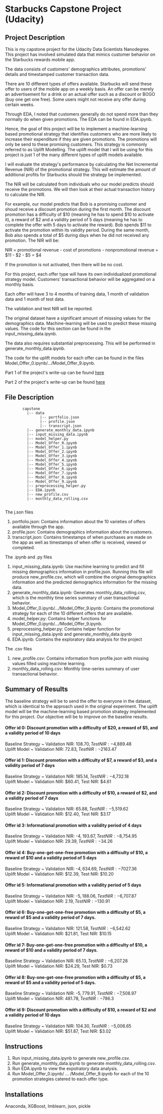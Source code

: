 # Starbucks Capstone Project (Udacity)

## Project Description
This is my capstone project for the Udacity Data Scientists Nanodegree. This project has involved simulated data that mimics customer behavior on the Starbucks rewards mobile app.

The data consists of customers' demographics attributes, promotions' details and timestamped customer transaction data.

There are 10 different types of offers available. Starbucks will send these offer to users of the mobile app on a weekly basis. An offer can be merely an advertisement for a drink or an actual offer such as a discount or BOGO (buy one get one free). Some users might not receive any offer during certain weeks.

Through EDA, I noted that customers generally do not spend more than they normally do when given promotions. The EDA can be found in EDA.ipynb.

Hence, the goal of this project will be to implement a machine-learning based promotional strategy that identifies customers who are more likely to increase their expenditure if they are given promotions. The promotions will only be send to these promising customers. This strategy is commonly referred to as Uplift Modelling. The uplift model that I will be using for this project is just 1 of the many different types of uplift models available.

I will evaluate the strategy's performance by calculating the Net Incremental Revenue (NIR) of the promotional strategy. This will estimate the amount of additional profits for Starbucks should the strategy be implemented.

The NIR will be calculated from individuals who our model predicts should receive the promotions. We will then look at their actual transaction history to calculate the NIR. 

For example, our model predicts that Bob is a promising customer and shoud receive a discount promotion during the first month. The discount promotion has a difficulty of $10 (meaning he has to spend $10 to activate it), a reward of $2 and a validity period of 5 days (meaning he has to complete the offer with 5 days to activate the reward). Bob spends $11 to activate the promotion within its validity period. During the same month, Bob also spends a total of $5 during days when he did not received any promotion. The NIR will be:

NIR = promotional revenue - cost of promotions - nonpromotional revenue = $11 - $2 - $5 = $4

If the promotion is not activated, then there will be no cost.

For this project, each offer type will have its own individualized promotional strategy model. Customers' transactional behavior will be aggregated on a monthly basis.

Each offer will have 3 to 4 months of training data, 1 month of validation data and 1 month of test data.

The validation and test NIR will be reported.

The original dataset have a significant amount of misssing values for the demographics data. Machine-learning will be used to predict these missing values. The code for this section can be found in the input_missing_data.ipynb.

The data also requires substantial preprocessing. This will be performed in generate_monthly_data.ipynb.

The code for the uplift models for each offer can be found in the files Model_Offer_0.ipynb/.../Model_Offer_9.ipynb.

Part 1 of the project's write-up can be found [here](https://medium.com/@f20170790/machine-learning-implications-on-devising-a-promotional-strategy-for-starbucks-a-profitable-d59de2f70270)

Part 2 of the project's write-up can be found [here](https://medium.com/@f20170790/machine-learning-implications-on-devising-a-promotional-strategy-for-starbucks-a-profitable-716d5fd91c6)

## File Description
~~~~~~~
        capstone
          |-- data
                |-- portfolio.json
                |-- profile.json
                |-- transcript.json
          |-- generate_monthly_data.ipynb
          |-- input_missing_data.ipynb
          |-- model_helper.py
          |-- Model_Offer_0.ipynb
          |-- Model_Offer_1.ipynb
          |-- Model_Offer_2.ipynb
          |-- Model_Offer_3.ipynb
          |-- Model_Offer_4.ipynb
          |-- Model_Offer_5.ipynb
          |-- Model_Offer_6.ipynb
          |-- Model_Offer_7.ipynb
          |-- Model_Offer_8.ipynb
          |-- Model_Offer_9.ipynb
          |-- preprocessing_helper.py
          |-- EDA.ipynb
          |-- new_profile.csv
          |-- monthly_data_rolling.csv
          
~~~~~~~
The j.son files
1. portfolio.json: Contains information about the 10 varieties of offers available through the app.
2. profile.json: Contains demographics information about the customers.
3. transcript.json: Contains timestamps of when purchases are made on the app as well as timestamps of when offer is received, viewed or completed.

The .ipynb and .py files
1. input_missing_data.ipynb: Use machine learning to predict and fill missing demographics information in profile.json. Running this file will produce new_profile.csv, which will combine the original demographics information and the predicted demographics information for the missing data.
2. generate_monthly_data.ipynb: Generates monthly_data_rolling.csv, which is the monthly time series summary of user transactional behavior.
3. Model_Offer_0.ipynb/.../Model_Offer_9.ipynb: Contains the promotional strategy for each of the 10 different offers that are available.
4. model_helper.py: Contains helper functions for Model_Offer_0.ipynb/.../Model_Offer_9.ipynb.
5. preprocessing_helper.py: Contains helper function for input_missing_data.ipynb and generate_monthly_data.ipynb
6. EDA.ipynb: Contains the exploratory data analysis for the project

The .csv files
1. new_profile.csv: Contains information from profile.json with missing values filled using machine learning.
2. monthly_data_rolling.csv: Monthly time-series summary of user transactional behavior.

## Summary of Results
The baseline strategy will be to send the offer to everyone in the dataset, which is identical to the approach used in the original experiment. The uplift model will be the machine-learning based promotion strategy implemented for this project. Our objective will be to improve on the baseline results.

#### Offer id 0: Discount promotion with a difficulty of $20, a reward of $5, and a validity period of 10 days
Baseline Strategy ~ Validation NIR: $108.70, Test NIR: -$4,889.48 <br />
Uplift Model ~ Validation NIR: $72.83, Test NIR: -$2163.47

#### Offer id 1: Discount promotion with a difficulty of $7, a reward of $3, and a validity period of 7 days
Baseline Strategy ~ Validation NIR: $185.14, Test NIR: -$4,732.18 <br />
Uplift Model ~ Validation NIR: $60.41, Test NIR: $4.61

#### Offer id 2: Discount promotion with a difficulty of $10, a reward of $2, and a validity period of 7 days
Baseline Strategy ~ Validation NIR: $65.88, Test NIR: -$5,519.62 <br />
Uplift Model ~ Validation NIR: $12.40, Test NIR: $3.17

#### Offer id 3: Informational promotion with a validity period of 4 days
Baseline Strategy ~ Validation NIR: -$4,193.67, Test NIR: -$8,754.95 <br />
Uplift Model ~ Validation NIR: $29.39, Test NIR: -$34.26

#### Offer id 4: Buy-one-get-one-free promotion with a difficulty of $10, a reward of $10 and a validity period of 5 days
Baseline Strategy ~ Validation NIR: -$4,634.69, Test NIR: -$7027.36 <br />
Uplift Model ~ Validation NIR: $12.39, Test NIR: $10.20

#### Offer id 5: Informational promotion with a validity period of 5 days
Baseline Strategy ~ Validation NIR: -$5,188.06, Test NIR: -$6,707.87 <br />
Uplift Model ~ Validation NIR: $2.19, Test NIR: -$130.91

#### Offer id 6: Buy-one-get-one-free promotion with a difficulty of $5, a reward of $5 and a validity period of 7 days.
Baseline Strategy ~ Validation NIR: $121.58, Test NIR: -$6,542.62 <br />
Uplift Model ~ Validation NIR: $21.81, Test NIR: $10.15

#### Offer id 7: Buy-one-get-one-free promotion with a difficulty of $10, a reward of $10 and a validity period of 7 days.
Baseline Strategy ~ Validation NIR: $65.13, Test NIR: -$6,207.28 <br />
Uplift Model ~ Validation NIR: $24.29, Test NIR: $0.73

#### Offer id 8: Buy-one-get-one-free promotion with a difficulty of $5, a reward of $5 and a validity period of 5 days.
Baseline Strategy ~ Validation NIR: -$5,779.91, Test NIR: -$7,508.97 <br />
Uplift Model ~ Validation NIR: $481.78, Test NIR: -$786.3

#### Offer id 9: Discount promotion with a difficulty of $10, a reward of $2 and a validity period of 10 days
Baseline Strategy ~ Validation NIR: $104.30, Test NIR: -$5,006.65 <br />
Uplift Model ~ Validation NIR: $51.87, Test NIR: $3.02

## Instructions
1. Run input_missing_data.ipynb to generate new_profile.csv.
2. Run generate_monthly_data.ipynb to generate monthly_data_rolling.csv.
3. Run EDA.ipynb to view the expolratory data analysis.
4. Run Model_Offer_0.ipynb/ ... /Model_Offer_9.ipynb for each of the 10 promotion strategies catered to each offer type.

## Installations
Anaconda, XGBoost, Imblearn, json, pickle
